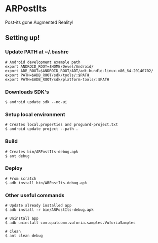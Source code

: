 ARPostIts
=========

Post-its gone Augmented Reality!

Setting up!
-----------

### Update PATH at ~/.bashrc

    # Android development example path
    export ANDROID_ROOT=$HOME/Devel/Android/
    export ADB_ROOT=$ANDROID_ROOT/ADT/adt-bundle-linux-x86_64-20140702/
    export PATH=$ADB_ROOT/sdk/tools/:$PATH
    export PATH=$ADB_ROOT/sdk/platform-tools/:$PATH

### Downloads SDK's

    $ android update sdk --no-ui

### Setup local environment

    # Creates local.properties and proguard-project.txt
    $ android update project --path .

### Build

    # Creates bin/ARPostIts-debug.apk
    $ ant debug

### Deploy

    # From scratch
    $ adb install bin/ARPostIts-debug.apk

### Other useful commands

    # Update already installed app
    $ adb install -r bin/ARPostIts-debug.apk

    # Uninstall app
    $ adb uninstall com.qualcomm.vuforia.samples.VuforiaSamples

    # Clean
    $ ant clean debug
